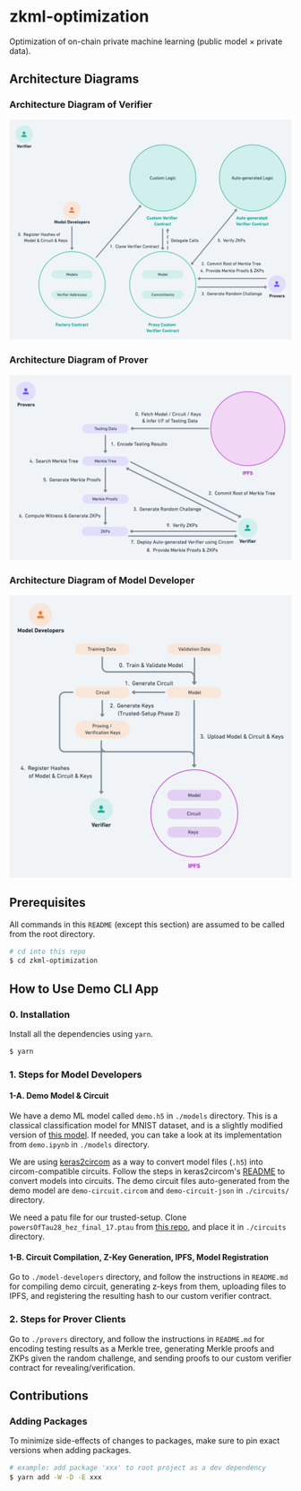 # zkml-optimization

Optimization of on-chain private machine learning (public model × private data).

## Architecture Diagrams

### Architecture Diagram of Verifier
![Verifier](./docs/v1/arch-diagram-verifier.png "verifier")

### Architecture Diagram of Prover
![Prover](./docs/v1/arch-diagram-prover.png "prover")

### Architecture Diagram of Model Developer
![Model Developer](./docs/v1/arch-diagram-model-developer.png "model developer")

## Prerequisites

All commands in this `README` (except this section) are assumed to be called from the root directory.

```sh
# cd into this repo
$ cd zkml-optimization
```

## How to Use Demo CLI App

### 0. Installation

Install all the dependencies using `yarn`.

```sh
$ yarn
```

### 1. Steps for Model Developers

#### 1-A. Demo Model & Circuit

We have a demo ML model called `demo.h5` in `./models` directory. This is a classical classification model for MNIST dataset, and is a slightly modified version of [this model](https://github.com/socathie/keras2circom/blob/main/models/best_practice.h5). If needed, you can take a look at its implementation from `demo.ipynb` in `./models` directory.

We are using [keras2circom](https://github.com/socathie/keras2circom) as a way to convert model files (`.h5`) into circom-compatible circuits. Follow the steps in keras2circom's [README](https://github.com/socathie/keras2circom#keras2circom) to convert models into circuits. The demo circuit files auto-generated from the demo model are `demo-circuit.circom` and `demo-circuit-json` in `./circuits/` directory.

We need a patu file for our trusted-setup. Clone `powersOfTau28_hez_final_17.ptau` from [this repo](https://github.com/iden3/snarkjs#7-prepare-phase-2), and place it in `./circuits` directory.

#### 1-B. Circuit Compilation, Z-Key Generation, IPFS, Model Registration

Go to `./model-developers` directory, and follow the instructions in `README.md` for compiling demo circuit, generating z-keys from them, uploading files to IPFS, and registering the resulting hash to our custom verifier contract.

### 2. Steps for Prover Clients

Go to `./provers` directory, and follow the instructions in `README.md` for encoding testing results as a Merkle tree, generating Merkle proofs and ZKPs given the random challenge, and sending proofs to our custom verifier contract for revealing/verification.

## Contributions

### Adding Packages

To minimize side-effects of changes to packages, make sure to pin exact versions when adding packages.

```sh
# example: add package 'xxx' to root project as a dev dependency 
$ yarn add -W -D -E xxx
```
